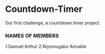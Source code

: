 # Countdown-Timer

Our first challenge, a countdown timer  project.  

### NAMES OF MEMBERS
1.Samuel Arthur
2.Niyomugabo Aimable
